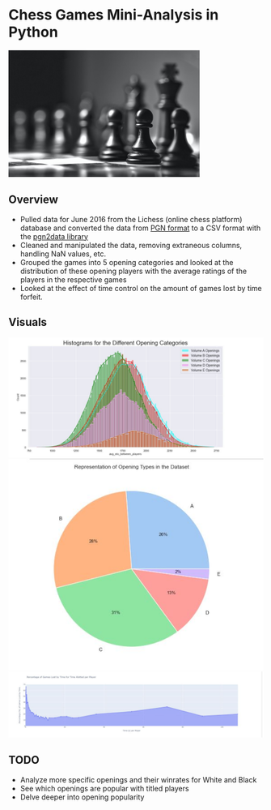 # Chess Games Mini-Analysis in Python

<img src = "chess.jpg" alt = "" width = "378" height = "250">

## Overview
* Pulled data for June 2016 from the Lichess (online chess platform) database and converted the data from [PGN format](https://en.wikipedia.org/wiki/Portable_Game_Notation) to a CSV format with the [pgn2data library](https://pypi.org/project/pgn2data/)
* Cleaned and manipulated the data, removing extraneous columns, handling NaN values, etc.
* Grouped the games into 5 opening categories and looked at the distribution of these opening players with the average ratings of the players in the respective games
* Looked at the effect of time control on the amount of games lost by time forfeit.

## Visuals

<img src = "chess_histogram.JPG" alt = "">

<img src = "chess_pie_chart.JPG" alt = "">

<img src = "time_forfeit_visual.JPG" alt = "">

## TODO
* Analyze more specific openings and their winrates for White and Black
* See which openings are popular with titled players
* Delve deeper into opening popularity
